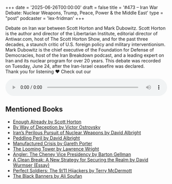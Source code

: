 +++
date = '2025-06-26T00:00:00'
draft = false
title = '#473 – Iran War Debate: Nuclear Weapons, Trump, Peace, Power & the Middle East'
type = "post"
podcaster = 'lex-fridman'
+++

Debate on Iran war between Scott Horton and Mark Dubowitz. Scott Horton is the author and director of the Libertarian Institute, editorial director of Antiwar.com, host of The Scott Horton Show, and for the past three decades, a staunch critic of U.S. foreign policy and military interventionism. Mark Dubowitz is the chief executive of the Foundation for Defense of Democracies, host of the Iran Breakdown podcast, and a leading expert on Iran and its nuclear program for over 20 years. This debate was recorded on Tuesday, June 24, after the Iran-Israel ceasefire was declared.<br />
Thank you for listening ❤ Check out our

<audio controls style="width: 100%; max-width: 800px;">
  <source src="https://media.blubrry.com/takeituneasy/content.blubrry.com/takeituneasy/lex_ai_iran_israel_debate.mp3" type="audio/mpeg">
  Your browser does not support the audio element.
</audio>

## Mentioned Books

- [Enough Already by Scott Horton](https://www.amazon.com/s?k=Enough+Already+by+Scott+Horton&tag=podcaststoboo-20)
- [By Way of Deception by Victor Ostrovsky](https://www.amazon.com/s?k=By+Way+of+Deception+by+Victor+Ostrovsky&tag=podcaststoboo-20)
- [Iran’s Perilous Pursuit of Nuclear Weapons by David Albright](https://www.amazon.com/s?k=Iran’s+Perilous+Pursuit+of+Nuclear+Weapons+by+David+Albright&tag=podcaststoboo-20)
- [Peddling Peril by David Albright](https://www.amazon.com/s?k=Peddling+Peril+by+David+Albright&tag=podcaststoboo-20)
- [Manufactured Crisis by Gareth Porter](https://www.amazon.com/s?k=Manufactured+Crisis+by+Gareth+Porter&tag=podcaststoboo-20)
- [The Looming Tower by Lawrence Wright](https://www.amazon.com/s?k=The+Looming+Tower+by+Lawrence+Wright&tag=podcaststoboo-20)
- [Angler: The Cheney Vice Presidency by Barton Gellman](https://www.amazon.com/s?k=Angler:+The+Cheney+Vice+Presidency+by+Barton+Gellman&tag=podcaststoboo-20)
- [A Clean Break: A New Strategy for Securing the Realm by David Wurmser (Essay)](https://www.amazon.com/s?k=A+Clean+Break:+A+New+Strategy+for+Securing+the+Realm+by+David+Wurmser+(Essay)&tag=podcaststoboo-20)
- [Perfect Soldiers: The 9/11 Hijackers by Terry McDermott](https://www.amazon.com/s?k=Perfect+Soldiers:+The+9/11+Hijackers+by+Terry+McDermott&tag=podcaststoboo-20)
- [The Black Banners by Ali Soufan](https://www.amazon.com/s?k=The+Black+Banners+by+Ali+Soufan&tag=podcaststoboo-20)